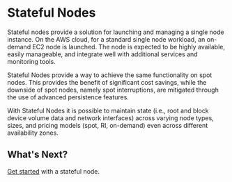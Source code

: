 # Stateful Nodes

Stateful nodes provide a solution for launching and managing a single node instance. On the AWS cloud, for a standard single node workload, an on-demand EC2 node is launched. The node is expected to be highly available, easily manageable, and integrate well with additional services and monitoring tools.

Stateful Nodes provide a way to achieve the same functionality on spot nodes. This provides the benefit of significant cost savings, while the downside of spot nodes, namely spot interruptions, are mitigated through the use of advanced persistence features.

With Stateful Nodes it is possible to maintain state (i.e., root and block device volume data and network interfaces) across varying node types, sizes, and pricing models (spot, RI, on-demand) even across different availability zones.

## What's Next?

[Get started](managed-instance/getting-started/) with a stateful node.
